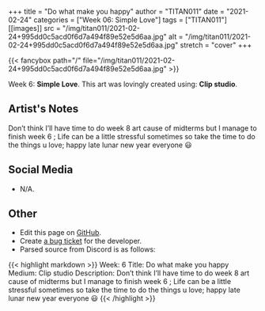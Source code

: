 +++
title =       "Do what make you happy"
author =      "TITAN011"
date =        "2021-02-24"
categories =  ["Week 06: Simple Love"]
tags =        ["TITAN011"]
[[images]]
                      src = "/img/titan011/2021-02-24+995dd0c5acd0f6d7a494f89e52e5d6aa.jpg"
                      alt = "/img/titan011/2021-02-24+995dd0c5acd0f6d7a494f89e52e5d6aa.jpg"
                      stretch = "cover"
+++


{{< fancybox path="/" file="/img/titan011/2021-02-24+995dd0c5acd0f6d7a494f89e52e5d6aa.jpg" >}}


Week 6: **Simple Love**. This art was lovingly created using: **Clip studio**.

## Artist's Notes

Don’t think I’ll have time to do week 8 art cause of midterms but I manage to finish week 6  ; Life can be a little stressful sometimes so take the time to do the things u love; happy late lunar new year everyone 😃

## Social Media

- N/A.

## Other

- Edit this page on [GitHub](https://github.com/teaminkling/web-refresh/edit/main/blog/content/blog/titan011-week-6-0868.md).
- Create [a bug ticket](https://github.com/teaminkling/web-refresh/issues/new?assignees=&labels=bug&template=problem-report.md&title=) for the developer.
- Parsed source from Discord is as follows:

{{< highlight markdown >}}
Week: 6 
Title: Do what make you happy
Medium: Clip studio 
Description: Don’t think I’ll have time to do week 8 art cause of midterms but I manage to finish week 6  ; Life can be a little stressful sometimes so take the time to do the things u love; happy late lunar new year everyone 😃
{{< /highlight >}}